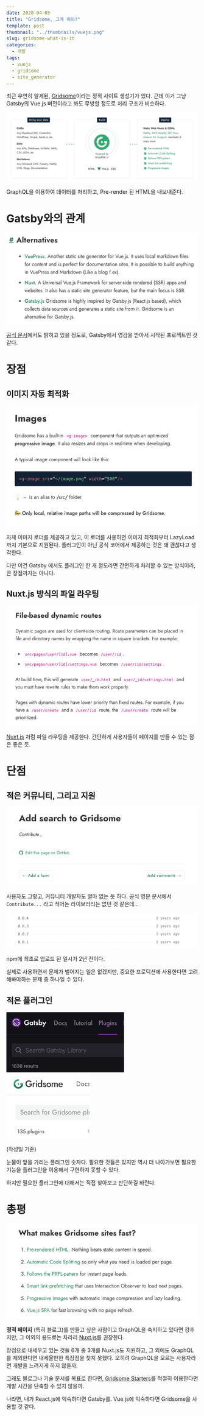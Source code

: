```yaml
---
date: 2020-04-05
title: "Gridsome, 그게 뭐야?"
template: post
thumbnail: "../thumbnails/vuejs.png"
slug: gridsome-what-is-it
categories:
  - 개발
tags:
  - vuejs
  - gridsome
  - site_generator
---
```


최근 우연히 알게된, [Gridsome](https://gridsome.org/)이라는 정적 사이트 생성기가 있다. 근데 이거 그냥 Gatsby의 Vue.js 버전이라고 봐도 무방할 정도로 처리 구조가 비슷하다.

![](../images/2020-04-05-05-12-43.png)

GraphQL을 이용하여 데이터를 처리하고, Pre-render 된 HTML을 내보내준다.

# Gatsby와의 관계

![](../images/2020-04-05-05-14-14.png)

[공식 문서](https://gridsome.org/docs/#alternatives)에서도 밝히고 있을 정도로, Gatsby에서 영감을 받아서 시작된 프로젝트인 것 같다.

# 장점

## 이미지 자동 최적화

![](../images/2020-04-05-05-16-36.png)

자체 이미지 로더를 제공하고 있고, 이 로더를 사용하면 이미지 최적화부터 LazyLoad까지 기본으로 지원된다.
플러그인이 아닌 공식 코어에서 제공하는 것은 꽤 괜찮다고 생각한다.

다만 이건 Gatsby 에서도 플러그인 한 개 정도라면 간편하게 처리할 수 있는 방식이라, 큰 장점까지는 아니다.

## Nuxt.js 방식의 파일 라우팅

![](../images/2020-04-05-05-25-58.png)

[Nuxt.js](https://ko.nuxtjs.org/) 처럼 파일 라우팅을 제공한다. 간단하게 사용자들이 페이지를 만들 수 있는 점은 좋은 듯.

# 단점

## 적은 커뮤니티, 그리고 지원

![](../images/2020-04-05-05-19-28.png)

사용자도 그렇고, 커뮤니티 개발자도 얼마 없는 듯 하다. 공식 영문 문서에서 `Contribute...` 라고 적어논 라이브러리는 없던 것 같은데...

![](../images/2020-04-05-05-22-33.png)

npm에 최초로 업로드 된 일시가 2년 전이다.

실제로 사용하면서 문제가 벌어지는 일은 없겠지만, 중요한 프로덕션에 사용한다면 고려해봐야하는 문제 중 하나일 수 있다.

## 적은 플러그인

![](../images/2020-04-05-05-32-42.png) ![](../images/2020-04-05-05-32-51.png)

(작성일 기준)

눈물이 앞을 가리는 플러그인 숫자다. 필요한 것들은 있지만 역시 더 나아가보면 필요한 기능을 플러그인을 이용해서 구현하지 못할 수 있다.

하지만 필요한 플러그인에 대해서는 직접 찾아보고 판단하길 바란다.

# 총평

![](../images/2020-04-05-05-27-49.png)

**정적 페이지** (특히 블로그)를 만들고 싶은 사람이고 GraphQL을 숙지하고 있다면 강추지만, 그 이외의 용도로는 차라리 [Nuxt.js](https://ko.nuxtjs.org/)를 권장한다.

장점으로 내세우고 있는 것들 6개 중 3개를 Nuxt.js도 지원하고, 그 외에도 GraphQL를 제외한다면 내세울만한 특장점을 찾지 못했다. 오히려 GraphQL을 모르는 사용자라면 개발을 느려지게 하지 않을까.

그래도 블로그나 기술 문서를 목표로 한다면, [Gridsome Starters](https://gridsome.org/starters/)를 적절히 이용한다면 개발 시간을 단축할 수 있지 않을까.

나라면, 내가 React.js에 익숙하다면 Gatsby를. Vue.js에 익숙하다면 Gridsome을 사용할 것 같다.
